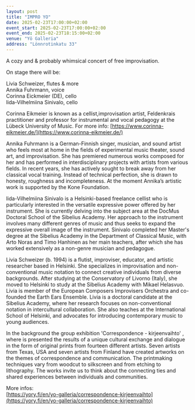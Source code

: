 ```yaml
---
layout: post
title: "IMPRO YO"
date: 2025-02-23T17:00:00+02:00
event_start: 2025-02-23T17:00:00+02:00
event_end: 2025-02-23T18:15:00+02:00
venue: "Yö Galleria"
address: "Lönnrotinkatu 33"
---
```


A cozy and & probably whimsical concert of free improvisation.   
  
On stage there will be:  
  
Livia Schweizer, flutes & more  
Annika Fuhrmann, voice  
Corinna Eickmeier (DE), cello  
Iida-Vilhelmiina Sinivalo, cello  
  
Corinna Eikmeier is known as a cellist,improvisation artist, Feldenkrais practitioner and professor for instrumental and vocal pedagogy at the Lübeck University of Music. For more info: [https://www.corinna-eikmeier.de/](https://www.corinna-eikmeier.de/)  
  
Annika Fuhrmann is a German-Finnish singer, musician, and sound artist who feels most at home in the fields of experimental music theater, sound art, and improvisation. She has premiered numerous works composed for her and has performed in interdisciplinary projects with artists from various fields. In recent years, she has actively sought to break away from her classical vocal training. Instead of technical perfection, she is drawn to honesty, roughness and incompleteness. At the moment Annika’s artistic work is supported by the Kone Foundation.  
  
Iida-Vilhelmiina Sinivalo is a Helsinki-based freelance cellist who is particularly interested in the versatile expressive power offered by her instrument. She is currently delving into the subject area at the DocMus Doctoral School of the Sibelius Academy. Her approach to the instrument involves many different genres of music and thus seeks to expand the expressive overall image of the instrument. Sinivalo completed her Master's degree at the Sibelius Academy in the Department of Classical Music, with Arto Noras and Timo Hanhinen as her main teachers, after which she has worked extensively as a non-genre musician and pedagogue.  
  
Livia Schweizer (b. 1994) is a flutist, improviser, educator, and artistic researcher based in Helsinki. She specializes in improvisation and non-conventional music notation to connect creative individuals from diverse backgrounds. After studying at the Conservatory of Livorno (Italy), she moved to Helsinki to study at the Sibelius Academy with Mikael Helasvuo. Livia is member of the European Composers Improvisers Orchestra and co-founded the Earth Ears Ensemble. Livia is a doctoral candidate at the Sibelius Academy, where her research focuses on non-conventional notation in intercultural collaboration. She also teaches at the International School of Helsinki, and advocates for introducing contemporary music to young audiences.  
  
In the background the group exhibition 'Correspondence - kirjeenvaihto' , where is presented the results of a unique cultural exchange and dialogue in the form of original prints from fourteen different artists. Seven artists from Texas, USA and seven artists from Finland have created artworks on the themes of correspondence and communication. The printmaking techniques vary from woodcut to silkscreen and from etching to lithography. The works invite us to think about the connecting ties and shared experiences between individuals and communities.  
  
More infos:  
[https://yory.fi/en/yo-galleria/correspondence-kirjeenvaihto](https://yory.fi/en/yo-galleria/correspondence-kirjeenvaihto)
